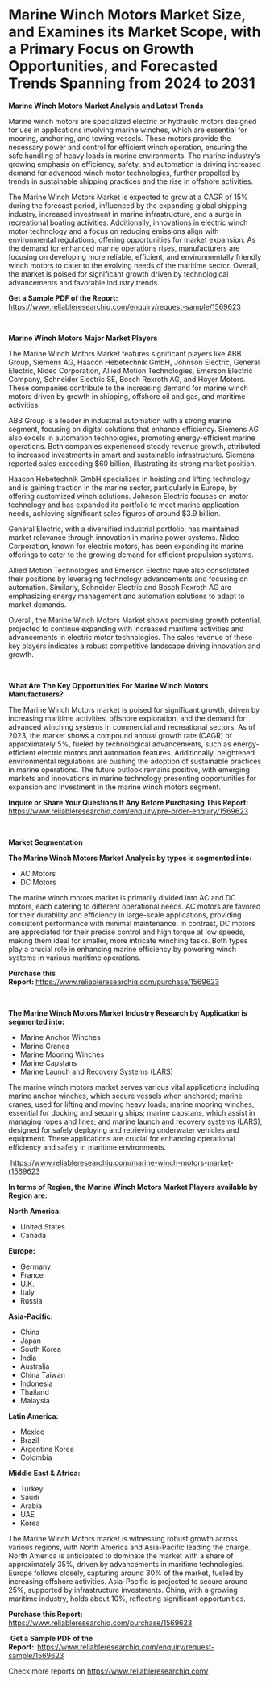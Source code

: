 <p><h1>Marine Winch Motors Market Size, and Examines its Market Scope, with a Primary Focus on Growth Opportunities, and Forecasted Trends Spanning from 2024 to 2031</h1></p><p><strong>Marine Winch Motors Market Analysis and Latest Trends</strong></p>
<p><p>Marine winch motors are specialized electric or hydraulic motors designed for use in applications involving marine winches, which are essential for mooring, anchoring, and towing vessels. These motors provide the necessary power and control for efficient winch operation, ensuring the safe handling of heavy loads in marine environments. The marine industry’s growing emphasis on efficiency, safety, and automation is driving increased demand for advanced winch motor technologies, further propelled by trends in sustainable shipping practices and the rise in offshore activities.</p><p>The Marine Winch Motors Market is expected to grow at a CAGR of 15% during the forecast period, influenced by the expanding global shipping industry, increased investment in marine infrastructure, and a surge in recreational boating activities. Additionally, innovations in electric winch motor technology and a focus on reducing emissions align with environmental regulations, offering opportunities for market expansion. As the demand for enhanced marine operations rises, manufacturers are focusing on developing more reliable, efficient, and environmentally friendly winch motors to cater to the evolving needs of the maritime sector. Overall, the market is poised for significant growth driven by technological advancements and favorable industry trends.</p></p>
<p><strong>Get a Sample PDF of the Report:&nbsp;</strong> <a href="https://www.reliableresearchiq.com/enquiry/request-sample/1569623?utm_campaign=1082&utm_medium=2&utm_source=Github&utm_content=ia&utm_term=29122024&utm_id=marine-winch-motors">https://www.reliableresearchiq.com/enquiry/request-sample/1569623</a></p>
<p>&nbsp;</p>
<p><strong>Marine Winch Motors Major Market Players</strong></p>
<p><p>The Marine Winch Motors Market features significant players like ABB Group, Siemens AG, Haacon Hebetechnik GmbH, Johnson Electric, General Electric, Nidec Corporation, Allied Motion Technologies, Emerson Electric Company, Schneider Electric SE, Bosch Rexroth AG, and Hoyer Motors. These companies contribute to the increasing demand for marine winch motors driven by growth in shipping, offshore oil and gas, and maritime activities.</p><p>ABB Group is a leader in industrial automation with a strong marine segment, focusing on digital solutions that enhance efficiency. Siemens AG also excels in automation technologies, promoting energy-efficient marine operations. Both companies experienced steady revenue growth, attributed to increased investments in smart and sustainable infrastructure. Siemens reported sales exceeding $60 billion, illustrating its strong market position.</p><p>Haacon Hebetechnik GmbH specializes in hoisting and lifting technology and is gaining traction in the marine sector, particularly in Europe, by offering customized winch solutions. Johnson Electric focuses on motor technology and has expanded its portfolio to meet marine application needs, achieving significant sales figures of around $3.9 billion.</p><p>General Electric, with a diversified industrial portfolio, has maintained market relevance through innovation in marine power systems. Nidec Corporation, known for electric motors, has been expanding its marine offerings to cater to the growing demand for efficient propulsion systems.</p><p>Allied Motion Technologies and Emerson Electric have also consolidated their positions by leveraging technology advancements and focusing on automation. Similarly, Schneider Electric and Bosch Rexroth AG are emphasizing energy management and automation solutions to adapt to market demands.</p><p>Overall, the Marine Winch Motors Market shows promising growth potential, projected to continue expanding with increased maritime activities and advancements in electric motor technologies. The sales revenue of these key players indicates a robust competitive landscape driving innovation and growth.</p></p>
<p>&nbsp;</p>
<p><strong>What Are The Key Opportunities For Marine Winch Motors Manufacturers?</strong></p>
<p><p>The Marine Winch Motors market is poised for significant growth, driven by increasing maritime activities, offshore exploration, and the demand for advanced winching systems in commercial and recreational sectors. As of 2023, the market shows a compound annual growth rate (CAGR) of approximately 5%, fueled by technological advancements, such as energy-efficient electric motors and automation features. Additionally, heightened environmental regulations are pushing the adoption of sustainable practices in marine operations. The future outlook remains positive, with emerging markets and innovations in marine technology presenting opportunities for expansion and investment in the marine winch motors segment.</p></p>
<p><strong>Inquire or Share Your Questions If Any Before Purchasing This Report:</strong> <a href="https://www.reliableresearchiq.com/enquiry/pre-order-enquiry/1569623?utm_campaign=1082&utm_medium=2&utm_source=Github&utm_content=ia&utm_term=29122024&utm_id=marine-winch-motors">https://www.reliableresearchiq.com/enquiry/pre-order-enquiry/1569623</a></p>
<p>&nbsp;</p>
<p><strong>Market Segmentation</strong></p>
<p><strong>The Marine Winch Motors Market Analysis by types is segmented into:</strong></p>
<p><ul><li>AC Motors</li><li>DC Motors</li></ul></p>
<p><p>The marine winch motors market is primarily divided into AC and DC motors, each catering to different operational needs. AC motors are favored for their durability and efficiency in large-scale applications, providing consistent performance with minimal maintenance. In contrast, DC motors are appreciated for their precise control and high torque at low speeds, making them ideal for smaller, more intricate winching tasks. Both types play a crucial role in enhancing marine efficiency by powering winch systems in various maritime operations.</p></p>
<p><strong>Purchase this Report:&nbsp;</strong><a href="https://www.reliableresearchiq.com/purchase/1569623?utm_campaign=1082&utm_medium=2&utm_source=Github&utm_content=ia&utm_term=29122024&utm_id=marine-winch-motors">https://www.reliableresearchiq.com/purchase/1569623</a></p>
<p>&nbsp;</p>
<p><strong>The Marine Winch Motors Market Industry Research by Application is segmented into:</strong></p>
<p><ul><li>Marine Anchor Winches</li><li>Marine Cranes</li><li>Marine Mooring Winches</li><li>Marine Capstans</li><li>Marine Launch and Recovery Systems (LARS)</li></ul></p>
<p><p>The marine winch motors market serves various vital applications including marine anchor winches, which secure vessels when anchored; marine cranes, used for lifting and moving heavy loads; marine mooring winches, essential for docking and securing ships; marine capstans, which assist in managing ropes and lines; and marine launch and recovery systems (LARS), designed for safely deploying and retrieving underwater vehicles and equipment. These applications are crucial for enhancing operational efficiency and safety in maritime environments.</p></p>
<p><a href="https://www.reliableresearchiq.com/marine-winch-motors-market-r1569623?utm_campaign=1082&utm_medium=2&utm_source=Github&utm_content=ia&utm_term=29122024&utm_id=marine-winch-motors">&nbsp;https://www.reliableresearchiq.com/marine-winch-motors-market-r1569623</a></p>
<p><strong>In terms of Region, the Marine Winch Motors Market Players available by Region are:</strong></p>
<p>
    <p> <strong> North America: </strong>
        <ul>
            <li>United States</li>
            <li>Canada</li>
        </ul>
        </p> 
    <p> <strong> Europe: </strong>
        <ul>
            <li>Germany</li>
            <li>France</li>
            <li>U.K.</li>
            <li>Italy</li>
            <li>Russia</li>
        </ul>
        </p> 
    <p> <strong> Asia-Pacific: </strong>
        <ul>
            <li>China</li>
            <li>Japan</li>
            <li>South Korea</li>
            <li>India</li>
            <li>Australia</li>
            <li>China Taiwan</li>
            <li>Indonesia</li>
            <li>Thailand</li>
            <li>Malaysia</li>
        </ul>
        </p> 
    <p> <strong> Latin America: </strong>
        <ul>
            <li>Mexico</li>
            <li>Brazil</li>
            <li>Argentina Korea</li>
            <li>Colombia</li>
        </ul>
        </p> 
    <p> <strong> Middle East & Africa: </strong>
        <ul>
            <li>Turkey</li>
            <li>Saudi</li>
            <li>Arabia</li>
            <li>UAE</li>
            <li>Korea</li>
        </ul>
    </p>
    </p>
<p><p>The Marine Winch Motors market is witnessing robust growth across various regions, with North America and Asia-Pacific leading the charge. North America is anticipated to dominate the market with a share of approximately 35%, driven by advancements in maritime technologies. Europe follows closely, capturing around 30% of the market, fueled by increasing offshore activities. Asia-Pacific is projected to secure around 25%, supported by infrastructure investments. China, with a growing maritime industry, holds about 10%, reflecting significant opportunities.</p></p>
<p><strong>Purchase this Report: </strong><a href="https://www.reliableresearchiq.com/purchase/1569623?utm_campaign=1082&utm_medium=2&utm_source=Github&utm_content=ia&utm_term=29122024&utm_id=marine-winch-motors">https://www.reliableresearchiq.com/purchase/1569623</a></p>
<p>&nbsp;<strong>Get a Sample PDF of the Report:&nbsp;&nbsp;</strong><a href="https://www.reliableresearchiq.com/enquiry/request-sample/1569623?utm_campaign=1082&utm_medium=2&utm_source=Github&utm_content=ia&utm_term=29122024&utm_id=marine-winch-motors">https://www.reliableresearchiq.com/enquiry/request-sample/1569623</a></p>
<p><strong></strong></p>
<p>Check more reports on <a href="https://www.reliableresearchiq.com/?utm_campaign=1082&utm_medium=2&utm_source=Github&utm_content=ia&utm_term=29122024&utm_id=marine-winch-motors">https://www.reliableresearchiq.com/</a></p>